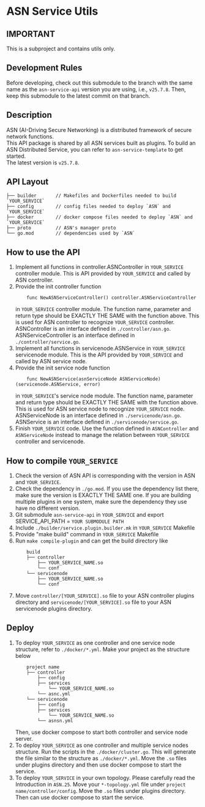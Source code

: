 # ASN Service Utils

## IMPORTANT
This is a subproject and contains utils only.

## Development Rules
Before developing, check out this submodule to the branch with the same name as the `asn-service-api` version
you are using, i.e., `v25.7.8`. Then, keep this submodule to the latest commit on that branch.

## Description
ASN (AI-Driving Secure Networking) is a distributed framework of secure network functions.\
This API package is shared by all ASN services built as plugins.
To build an ASN Distributed Service, you can refer to `asn-service-template` to get started.\
The latest version is `v25.7.8`.

## API Layout
    ├── builder       // Makefiles and Dockerfiles needed to build `YOUR_SERVICE`
    ├── config        // config files needed to deploy `ASN` and `YOUR_SERVICE`
    ├── docker        // docker compose files needed to deploy `ASN` and `YOUR_SERVICE`
    ├── proto         // ASN's manager proto
    └── go.mod        // dependencies used by `ASN`

## How to use the API
1. Implement all functions in controller.ASNController in `YOUR_SERVICE` controller module.
   This is API provided by `YOUR_SERVICE` and called by ASN controller.
2. Provide the init controller function
   ```
       func NewASNServiceController() controller.ASNServiceController
   ```
   in `YOUR_SERVICE` controller module.
   The function name, parameter and return type should be EXACTLY THE SAME with the function above.
   This is used for ASN controller to recognize `YOUR_SERVICE` controller.
   ASNController is an interface defined in `./controller/asn.go`.
   ASNServiceController is an interface defined in `./controller/service.go`.
3. Implement all functions in servicenode.ASNService in `YOUR_SERVICE` servicenode module.
   This is the API provided by `YOUR_SERVICE` and called by ASN service node.
4. Provide the init service node function
   ```
       func NewASNService(asnServiceNode ASNServiceNode) (servicenode.ASNService, error)
   ```
   in `YOUR_SERVICE`'s service node module.
   The function name, parameter and return type should be EXACTLY THE SAME with the function above.
   This is used for ASN service node to recognize `YOUR_SERVICE` node.
   ASNServiceNode is an interface defined in `./servicenode/asn.go`.
   ASNService is an interface defined in `./servicenode/service.go`.
5. Finish `YOUR_SERVICE` code. Use the function defined in `ASNController` and `ASNServiceNode` instead to manage the relation between `YOUR_SERVICE` controller and servicenode.

## How to compile `YOUR_SERVICE`
1. Check the version of ASN API is corresponding with the version in ASN and `YOUR_SERVICE`.
2. Check the dependency in `./go.mod`.
   If you use the dependency list there, make sure the version is EXACTLY THE SAME one.
   If you are building multiple plugins in one system, make sure the dependency they use have no different version.
3. Git submodule `asn-service-api` in `YOUR_SERVICE` and export SERVICE_API_PATH = `YOUR SUBMODULE PATH`
4. Include `./builder/service.plugin.builder.mk` in `YOUR_SERVICE` Makefile
5. Provide "make build" command in `YOUR_SERVICE` Makefile
6. Run `make compile-plugin` and can get the build directory like
    ```
        build
        ├── controller    
            ├── YOUR_SERVICE_NAME.so 
            └── conf
        └── servicenode
            ├── YOUR_SERVICE_NAME.so 
            └── conf
    ```
7. Move `controller/[YOUR_SERVICE].so` file to your ASN controller plugins directory
   and `servicenode/[YOUR_SERVICE].so` file to your ASN servicenode plugins directory.

## Deploy
1. To deploy `YOUR_SERVICE` as one controller and one service node structure, refer to `./docker/*.yml`.
   Make your project as the structure below
   ```
       project name
       ├── controller    
           ├── config
           ├── services
               └── YOUR_SERVICE_NAME.so 
           └── asnc.yml
       └── servicenode
           ├── config
           ├── services
               └── YOUR_SERVICE_NAME.so 
           └── asnsn.yml
   ```
   Then, use docker compose to start both controller and service node server.
2. To deploy `YOUR_SERVICE` as one controller and multiple service nodes structure.
   Run the scripts in the `./docker/cluster.go`.
   This will generate the file similar to the structure as `./docker/*.yml`.
   Move the `.so` files under plugins directory and then use docker compose to start the service.
3. To deploy `YOUR_SERVICE` in your own topology. Please carefully read the Introduction in `ASN.25`.
   Move your `*-topology.yml` file under `project name/controller/config`.
   Move the `.so` files under plugins directory. Then can use docker compose to start the service.
